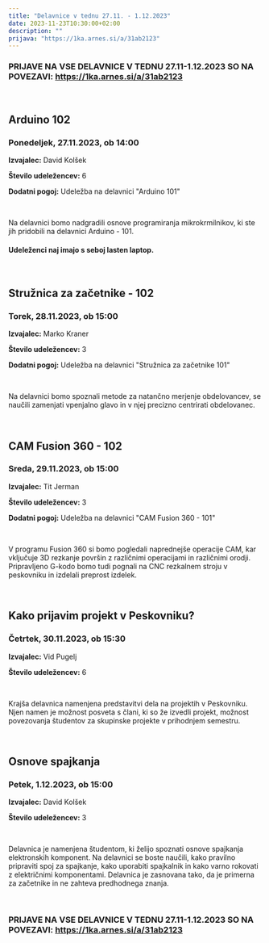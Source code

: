```yaml
---
title: "Delavnice v tednu 27.11. - 1.12.2023"
date: 2023-11-23T10:30:00+02:00
description: ""
prijava: "https://1ka.arnes.si/a/31ab2123"
---
```


### PRIJAVE NA VSE DELAVNICE V TEDNU 27.11-1.12.2023 SO NA POVEZAVI: https://1ka.arnes.si/a/31ab2123

&nbsp;
&nbsp;
&nbsp;
&nbsp;

## Arduino 102
### Ponedeljek, 27.11.2023, ob 14:00


**Izvajalec:** David Kolšek

**Število udeležencev:** 6

**Dodatni pogoj:** Udeležba na delavnici "Arduino 101"

&nbsp;

Na delavnici bomo nadgradili osnove programiranja mikrokrmilnikov, ki ste jih pridobili na delavnici Arduino - 101.

#### Udeleženci naj imajo s seboj lasten laptop.

&nbsp;
&nbsp;
&nbsp;
&nbsp;

## Stružnica za začetnike - 102
### Torek, 28.11.2023, ob 15:00


**Izvajalec:** Marko Kraner

**Število udeležencev:** 3

**Dodatni pogoj:** Udeležba na delavnici "Stružnica za začetnike 101"

&nbsp;

Na delavnici bomo spoznali metode za natančno merjenje obdelovancev, se naučili zamenjati vpenjalno glavo in v njej precizno centrirati obdelovanec.

&nbsp;
&nbsp;
&nbsp;
&nbsp;
## CAM Fusion 360 - 102
### Sreda, 29.11.2023, ob 15:00


**Izvajalec:** Tit Jerman

**Število udeležencev:** 3

**Dodatni pogoj:** Udeležba na delavnici "CAM Fusion 360 - 101"

&nbsp;

V programu Fusion 360 si bomo pogledali naprednejše operacije CAM, kar vključuje 3D rezkanje površin z različnimi operacijami in različnimi orodji. Pripravljeno G-kodo bomo tudi pognali na CNC rezkalnem stroju v peskovniku in izdelali preprost izdelek.

&nbsp;
&nbsp;

## Kako prijavim projekt v Peskovniku?
### Četrtek, 30.11.2023, ob 15:30


**Izvajalec:** Vid Pugelj

**Število udeležencev:** 6

&nbsp;

Krajša delavnica namenjena predstavitvi dela na projektih v Peskovniku. Njen namen je možnost posveta s člani, ki so že izvedli projekt, možnost povezovanja študentov za skupinske projekte v prihodnjem semestru.


&nbsp;
&nbsp;

## Osnove spajkanja
### Petek, 1.12.2023, ob 15:00


**Izvajalec:** David Kolšek     

**Število udeležencev:** 3

&nbsp;

Delavnica je namenjena študentom, ki želijo spoznati osnove spajkanja elektronskih komponent. Na delavnici se boste naučili, kako pravilno pripraviti spoj za spajkanje, kako uporabiti spajkalnik in kako varno rokovati z električnimi komponentami. Delavnica je zasnovana tako, da je primerna za začetnike in ne zahteva predhodnega znanja.


&nbsp;
&nbsp;
&nbsp;
&nbsp;
### PRIJAVE NA VSE DELAVNICE V TEDNU 27.11-1.12.2023 SO NA POVEZAVI: https://1ka.arnes.si/a/31ab2123

